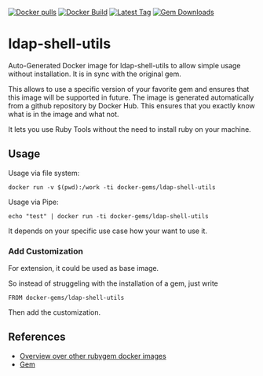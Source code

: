 [![Docker pulls](https://img.shields.io/docker/pulls/rubygem/ldap-shell-utils.svg)](https://hub.docker.com/r/rubygem/ldap-shell-utils/)
[![Docker Build](https://img.shields.io/docker/automated/rubygem/ldap-shell-utils.svg)](https://hub.docker.com/r/rubygem/ldap-shell-utils/)
[![Latest Tag](https://img.shields.io/github/tag/docker-rubygem/ldap-shell-utils.svg)](https://hub.docker.com/r/rubygem/ldap-shell-utils/)
[![Gem Downloads](https://img.shields.io/gem/dt/ldap-shell-utils.svg)](https://rubygems.org/gems/ldap-shell-utils/)
# ldap-shell-utils

Auto-Generated Docker image for ldap-shell-utils to allow simple usage without installation.
It is in sync with the original gem.

This allows to use a specific version of your favorite gem and ensures that this image will be supported in future.
The image is generated automatically from a github repository by Docker Hub.
This ensures that you exactly know what is in the image and what not.

It lets you use Ruby Tools without the need to install ruby on your machine.

## Usage

Usage via file system:

`docker run -v $(pwd):/work -ti docker-gems/ldap-shell-utils`

Usage via Pipe:

`echo "test" | docker run -ti docker-gems/ldap-shell-utils`

It depends on your specific use case how your want to use it.

### Add Customization

For extension, it could be used as base image.

So instead of struggeling with the installation of a gem, just write

`FROM docker-gems/ldap-shell-utils`

Then add the customization.

## References

 - [Overview over other rubygem docker images](https://github.com/thinkbot/docker-rubygem)
 - [Gem](https://rubygems.org/gems/ldap-shell-utils/)
